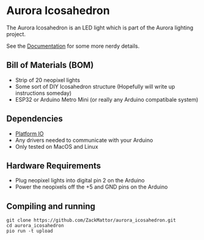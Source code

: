 # Aurora Icosahedron

The Aurora Icosahedron is an LED light which is part of the Aurora lighting project. 

See the [Documentation](/docs/) for some more nerdy details.

## Bill of Materials (BOM)
 - Strip of 20 neopixel lights
 - Some sort of DIY Icosahedron structure (Hopefully will write up instructions someday)
 - ESP32 or Arduino Metro Mini (or really any Arduino compatibale system)

## Dependencies
 - [Platform IO](https://docs.platformio.org/en/latest/installation.html)
 - Any drivers needed to communicate with your Arduino
 - Only tested on MacOS and Linux
 
 ## Hardware Requirements
  - Plug neopixel lights into digital pin 2 on the Arduino
  - Power the neopixels off the +5 and GND pins on the Arduino
 
## Compiling and running
```
git clone https://github.com/ZackMattor/aurora_icosahedron.git
cd aurora_icosahedron
pio run -t upload
```
